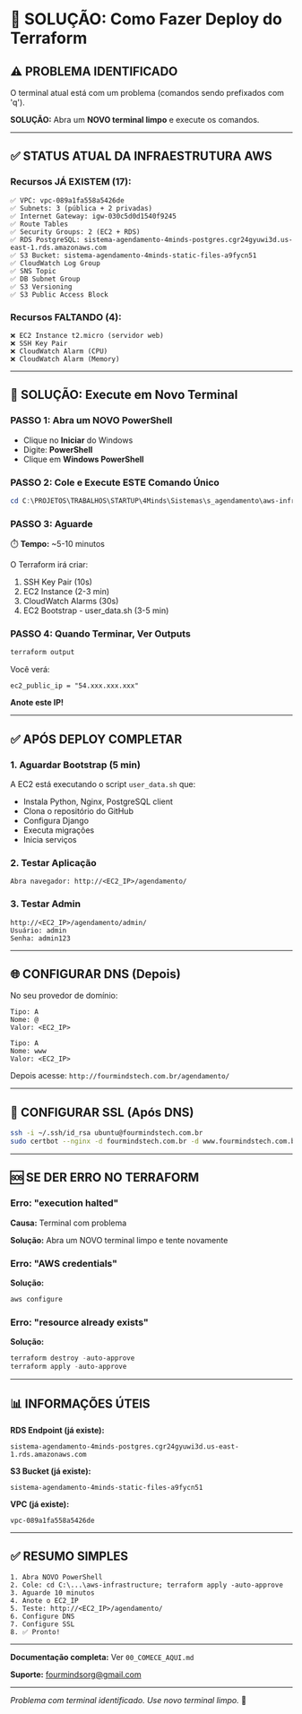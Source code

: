 # 🎯 SOLUÇÃO: Como Fazer Deploy do Terraform

## ⚠️ PROBLEMA IDENTIFICADO

O terminal atual está com um problema (comandos sendo prefixados com 'q').

**SOLUÇÃO:** Abra um **NOVO terminal limpo** e execute os comandos.

---

## ✅ STATUS ATUAL DA INFRAESTRUTURA AWS

### Recursos JÁ EXISTEM (17):

```
✅ VPC: vpc-089a1fa558a5426de
✅ Subnets: 3 (pública + 2 privadas)
✅ Internet Gateway: igw-030c5d0d1540f9245
✅ Route Tables
✅ Security Groups: 2 (EC2 + RDS)
✅ RDS PostgreSQL: sistema-agendamento-4minds-postgres.cgr24gyuwi3d.us-east-1.rds.amazonaws.com
✅ S3 Bucket: sistema-agendamento-4minds-static-files-a9fycn51
✅ CloudWatch Log Group
✅ SNS Topic
✅ DB Subnet Group
✅ S3 Versioning
✅ S3 Public Access Block
```

### Recursos FALTANDO (4):

```
❌ EC2 Instance t2.micro (servidor web)
❌ SSH Key Pair
❌ CloudWatch Alarm (CPU)
❌ CloudWatch Alarm (Memory)
```

---

## 🚀 SOLUÇÃO: Execute em Novo Terminal

### PASSO 1: Abra um NOVO PowerShell

- Clique no **Iniciar** do Windows
- Digite: **PowerShell**
- Clique em **Windows PowerShell**

### PASSO 2: Cole e Execute ESTE Comando Único

```powershell
cd C:\PROJETOS\TRABALHOS\STARTUP\4Minds\Sistemas\s_agendamento\aws-infrastructure; terraform apply -auto-approve
```

### PASSO 3: Aguarde

⏱️ **Tempo:** ~5-10 minutos

O Terraform irá criar:
1. SSH Key Pair (10s)
2. EC2 Instance (2-3 min)
3. CloudWatch Alarms (30s)
4. EC2 Bootstrap - user_data.sh (3-5 min)

### PASSO 4: Quando Terminar, Ver Outputs

```powershell
terraform output
```

Você verá:
```
ec2_public_ip = "54.xxx.xxx.xxx"
```

**Anote este IP!**

---

## ✅ APÓS DEPLOY COMPLETAR

### 1. Aguardar Bootstrap (5 min)

A EC2 está executando o script `user_data.sh` que:
- Instala Python, Nginx, PostgreSQL client
- Clona o repositório do GitHub
- Configura Django
- Executa migrações
- Inicia serviços

### 2. Testar Aplicação

```
Abra navegador: http://<EC2_IP>/agendamento/
```

### 3. Testar Admin

```
http://<EC2_IP>/agendamento/admin/
Usuário: admin
Senha: admin123
```

---

## 🌐 CONFIGURAR DNS (Depois)

No seu provedor de domínio:

```
Tipo: A
Nome: @
Valor: <EC2_IP>

Tipo: A
Nome: www  
Valor: <EC2_IP>
```

Depois acesse: `http://fourmindstech.com.br/agendamento/`

---

## 🔐 CONFIGURAR SSL (Após DNS)

```bash
ssh -i ~/.ssh/id_rsa ubuntu@fourmindstech.com.br
sudo certbot --nginx -d fourmindstech.com.br -d www.fourmindstech.com.br
```

---

## 🆘 SE DER ERRO NO TERRAFORM

### Erro: "execution halted"

**Causa:** Terminal com problema

**Solução:** Abra um NOVO terminal limpo e tente novamente

### Erro: "AWS credentials"

**Solução:**
```powershell
aws configure
```

### Erro: "resource already exists"

**Solução:**
```powershell
terraform destroy -auto-approve
terraform apply -auto-approve
```

---

## 📊 INFORMAÇÕES ÚTEIS

**RDS Endpoint (já existe):**
```
sistema-agendamento-4minds-postgres.cgr24gyuwi3d.us-east-1.rds.amazonaws.com
```

**S3 Bucket (já existe):**
```
sistema-agendamento-4minds-static-files-a9fycn51
```

**VPC (já existe):**
```
vpc-089a1fa558a5426de
```

---

## ✅ RESUMO SIMPLES

```
1. Abra NOVO PowerShell
2. Cole: cd C:\...\aws-infrastructure; terraform apply -auto-approve
3. Aguarde 10 minutos
4. Anote o EC2_IP
5. Teste: http://<EC2_IP>/agendamento/
6. Configure DNS
7. Configure SSL
8. ✅ Pronto!
```

---

**Documentação completa:** Ver `00_COMECE_AQUI.md`

**Suporte:** fourmindsorg@gmail.com

---

*Problema com terminal identificado. Use novo terminal limpo.* 🚀

